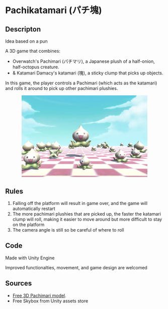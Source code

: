 # Pachikatamari (パチ塊)

## Descripton 

Idea based on a pun

A 3D game that combines: 
- Overwatch's Pachimari (パチマリ), a Japanese plush of a half-onion, half-octopus creature. 
- & Katamari Damacy's katamari (塊), a sticky clump that picks up objects. 

In this game, the player controls a Pachimari (which acts as the katamari) and rolls it around to pick up other pachimari plushies. 

<p align="center">
  <img src="images/pachi.png" alt="pachikatamari game" width="400">
</p>

## Rules

1. Falling off the platform will result in game over, and the game will automatically restart
2. The more pachimari plushies that are picked up, the faster the katamari clump will roll, making it easier to move around but more difficult to stay on the platform
3. The camera angle is still so be careful of where to roll 

## Code

Made with Unity Engine 

Improved functionalties, movement, and game design are welcomed

## Sources 

- [Free 3D Pachimari model](https://www.cgtrader.com/free-3d-models/character/fantasy-character/pachimari-fan-art).
- Free Skybox from Unity assets store
